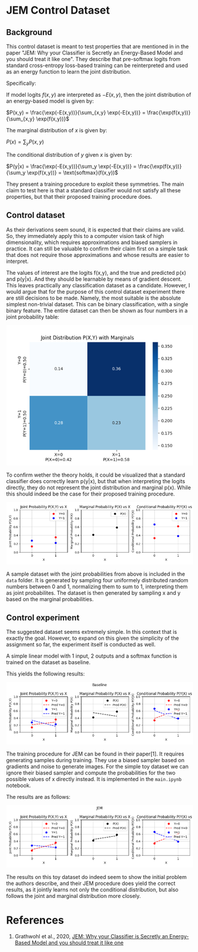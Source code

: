 #  JEM Control Dataset
## Background

This control dataset is meant to test properties that are mentioned in in the paper "JEM: Why your Classifier is Secretly an Energy-Based Model and you should treat it like one". They describe that pre-softmax logits from standard cross-entropy loss-based training can be reinterpreted and used as an energy function to learn the joint distribution. 

Specifically:

If model logits $f(x,y)$ are interpreted as $-E(x,y)$, then the joint distribution of an energy-based model is given by:

$P(x,y) = \frac{\exp(-E(x,y))}{\sum_{x,y} \exp(-E(x,y))} = \frac{\exp(f(x,y))}{\sum_{x,y} \exp(f(x,y))}$

The marginal distribution of $x$ is given by:

$P(x) = \sum_y P(x,y)$

The conditional distribution of $y$ given $x$ is given by:

$P(y|x) = \frac{\exp(-E(x,y))}{\sum_y \exp(-E(x,y))} = \frac{\exp(f(x,y))}{\sum_y \exp(f(x,y))} = \text{softmax}(f(x,y))$

They present a training procedure to exploit these symmetries. The main claim to test here is that a standard classifier would not satisfy all these properties, but that their proposed training procedure does.

## Control dataset
As their derivations seem sound, it is expected that their claims are valid. So, they immediately apply this to a computer vision task of high dimensionality, which requires approximations and biased samplers in practice. It can still be valuable to confirm their claim first on a simple task that does not require those approximations and whose results are easier to interpret.

The values of interest are the logits f(x,y), and the true and predicted p(x) and p(y|x). And they should be learnable by means of gradient descent. This leaves practically any classification dataset as a candidate. However, I would argue that for the purpose of this control dataset experiment there are still decisions to be made. Namely, the most suitable is the absolute simplest non-trivial dataset. This can be binary classification, with a single binary feature. The entire dataset can then be shown as four numbers in a joint probability table:

![joint table](figs/joint_table.png)

To confirm wether the theory holds, it could be visualized that a standard classifier does correctly learn p(y|x), but that when interpreting the logits directly, they do not represent the joint distribution and marginal p(x). While this should indeed be the case for their proposed training procedure. 

![triple plot](figs/triple_plot.png)


A sample dataset with the joint probabilities from above is included in the `data` folder. It is generated by sampling four uniformely distributed random numbers between 0 and 1, normalizing them to sum to 1, interpreting them as joint probabilites. The dataset is then generated by sampling x and y based on the marginal probabilities.

## Control experiment
The suggested dataset seems extremely simple. In this context that is exactly the goal. However, to expand on this given the simplicity of the assignment so far, the experiment itself is conducted as well.

A simple linear model with 1 input, 2 outputs and a softmax function is trained on the dataset as baseline. 

This yields the following results:

![triple plot](figs/triple_plot_baseline.png)

The training procedure for JEM can be found in their paper[1]. It requires generating samples during training. They use a biased sampler based on gradients and noise to generate images. For the simple toy dataset we can ignore their biased sampler and compute the probabilities for the two possible values of x directly instead. It is implemented in the `main.ipynb` notebook.

The results are as follows:

![triple plot](figs/triple_plot_JEM.png)

The results on this toy dataset do indeed seem to show the initial problem the authors describe, and their JEM procedure does yield the correct results, as it jointly learns not only the conditional distribution, but also follows the joint and marginal distribution more closely.

# References
1. Grathwohl et al., 2020, [JEM: Why your Classifier is Secretly an Energy-Based Model and you should treat it like one](https://arxiv.org/abs/1912.03263) 



